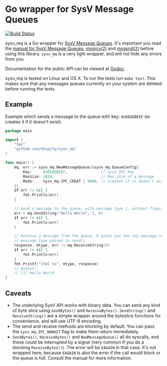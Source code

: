 # Go wrapper for SysV Message Queues

[![Build Status](https://travis-ci.org/Shopify/sysv_mq.png)](https://travis-ci.org/Shopify/sysv_mq)

sysv_mq is a Go wrapper for [SysV Message Queues](). It's important you
read the [manual for SysV Message Queues][overview], [msgrcv(2)][rcvsnd] and
[msgsnd(2)][rcvsnd] before using this library. `sysv_mq` is a very light
wrapper, and will not hide any errors from you.

Documentation for the public API can be viewed at [Godoc][godoc].

sysv_mq is tested on Linux and OS X. To run the tests run `make test`. This
makes sure that any messages queues currently on your system are deleted before
running the tests.

## Example

Example which sends a message to the queue with key: `0xDEADBEEF` (or creates it
if it doesn't exist).

```go
package main

import (
	"fmt"
	"github.com/Shopify/sysv_mq"
)

func main() {
	mq, err := sysv_mq.NewMessageQueue(&sysv_mq.QueueConfig{
		Key:     0xDEADBEEF,               // SysV IPC key
		MaxSize: 1024,                     // Max size of a message
		Mode:    sysv_mq.IPC_CREAT | 0600, // Creates if it doesn't exist, 0600 permissions
	})
	if err != nil {
		fmt.Println(err)
	}

	// Send a message to the queue, with message type 1, without flags.
	err = mq.SendString("Hello World", 1, 0)
	if err != nil {
		fmt.Println(err)
	}

	// Receive a message from the queue, 0 gives you the top message regardless of
	// message type passed to send().
	response, mtype, err := mq.ReceiveString(0)
	if err != nil {
		fmt.Println(err)
	}
	fmt.Printf("[%d] %s", mtype, response)
	// Output:
	// [1] Hello World
}
```

## Caveats

* The underlying SysV API works with binary data. You can send any kind of byte slice using
  `SendBytes()` and `ReceiveBytes()`. `SendString()` and  `ReceiveString()` are a simple
  wrapper around the byteslice functions for convenience, and will use UTF-8 encoding.
* The send and receive methods are blocking by default. You can pass the `sysv_mq.IPC_NOWAIT` 
  flag to make them return immediately.
* `SendBytes()`, `ReceiveBytes()` and `NewMessageQueue()` all do syscalls, and these could
  be interrupted by a signal (very common if you do a blocking `ReceiveBytes()`). The
  error will be `EAGAIN` in that case. It's not wrapped here, because `EAGAIN`
  is also the error if the call would block or the queue is full. Consult the
  manual for more information.

[overview]: http://man7.org/linux/man-pages/man7/svipc.7.html
[rcvsnd]: http://man7.org/linux/man-pages/man2/msgrcv.2.html
[godoc]: http://godoc.org/github.com/Shopify/sysv_mq


